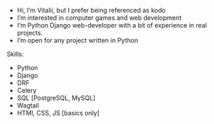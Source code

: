 - Hi, I’m Vitalii, but I prefer being referenced as kodo
- I’m interested in computer games and web development
- I’m Python Django web-developer with a bit of experience in real projects.
- I’m open for any project written in Python

Skills:
- Python
- Django
- DRF
- Celery
- SQL [PostgreSQL, MySQL]
- Wagtail
- HTMl, CSS, JS [basics only]
<!---
xKuroiUsagix/xKuroiUsagix is a ✨ special ✨ repository because its `README.md` (this file) appears on your GitHub profile.
You can click the Preview link to take a look at your changes.
--->
